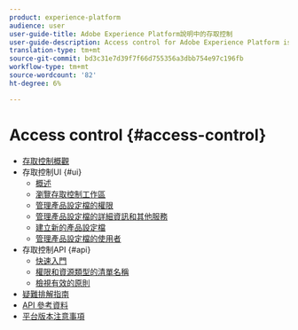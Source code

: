 ```yaml
---
product: experience-platform
audience: user
user-guide-title: Adobe Experience Platform說明中的存取控制
user-guide-description: Access control for Adobe Experience Platform is provided through the Adobe Admin Console. This functionality leverages product profiles in Admin Console, which link users with permissions and sandboxes.
translation-type: tm+mt
source-git-commit: bd3c31e7d39f7f66d755356a3dbb754e97c196fb
workflow-type: tm+mt
source-wordcount: '82'
ht-degree: 6%

---
```



# Access control {#access-control}

* [存取控制概觀](home.md)
* 存取控制UI {#ui}
   * [概述](ui/overview.md)
   * [瀏覽存取控制工作區](ui/browse.md)
   * [管理產品設定檔的權限](ui/permissions.md)
   * [管理產品設定檔的詳細資訊和其他服務](ui/details-and-services.md)
   * [建立新的產品設定檔](ui/create-profile.md)
   * [管理產品設定檔的使用者](ui/users.md)
* 存取控制API {#api}
   * [快速入門](api/getting-started.md)
   * [權限和資源類型的清單名稱](api/permissions-and-resource-types.md)
   * [檢視有效的原則](api/effective-policies.md)
* [疑難排解指南](troubleshooting-guide.md)
* [API 參考資料](https://www.adobe.io/apis/experienceplatform/home/api-reference.html#!acpdr/swagger-specs/access-control.yaml)
* [平台版本注意事項](https://www.adobe.com/go/platform-release-notes-en)